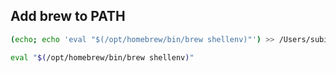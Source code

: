 ## Add brew to PATH

```sh
(echo; echo 'eval "$(/opt/homebrew/bin/brew shellenv)"') >> /Users/subidit/.zprofile

eval "$(/opt/homebrew/bin/brew shellenv)"
```